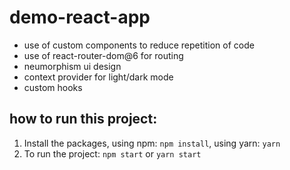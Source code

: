 # demo-react-app

- use of custom components to reduce repetition of code
- use of react-router-dom@6 for routing
- neumorphism ui design
- context provider for light/dark mode
- custom hooks

## how to run this project:
1. Install the packages, using npm: `npm install`, using yarn: `yarn`
2. To run the project: `npm start` or  `yarn start`
